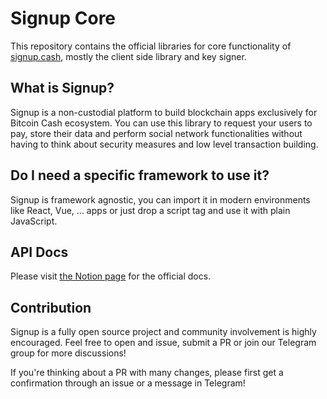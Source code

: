 # Signup Core

This repository contains the official libraries for core functionality of [signup.cash](https://signup.cash), mostly the client side library and key signer.

## What is Signup?

Signup is a non-custodial platform to build blockchain apps exclusively for Bitcoin Cash ecosystem. You can use this library to request your users to pay, store their data and perform social network functionalities without having to think about security measures and low level transaction building.

## Do I need a specific framework to use it?

Signup is framework agnostic, you can import it in modern environments like React, Vue, ... apps or just drop a script tag and use it with plain JavaScript.

## API Docs

Please visit [the Notion page](https://www.notion.so/p0oker/SIGNup-Documentation-88024f39e70041e2a5aa33d2da565ddf) for the official docs.

## Contribution

Signup is a fully open source project and community involvement is highly encouraged. Feel free to open and issue, submit a PR or join our Telegram group for more discussions!

If you're thinking about a PR with many changes, please first get a confirmation through an issue or a message in Telegram!
